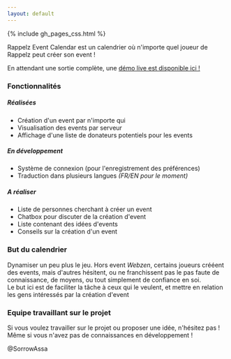 ```yaml
---
layout: default
---
```


{% include gh_pages_css.html %}

Rappelz Event Calendar est un calendrier où n'importe quel joueur de Rappelz peut créer son event !  

En attendant une sortie complète, une [démo live est disponible ici !](http://democalendar.stairwaytoweb.fr/index.php?lang=fr)

### Fonctionnalités

##### Réalisées
* Création d'un event par n'importe qui
* Visualisation des events par serveur
* Affichage d'une liste de donateurs potentiels pour les events

##### En développement
* Système de connexion (pour l'enregistrement des préférences)
* Traduction dans plusieurs langues *(FR/EN pour le moment)*

##### A réaliser
* Liste de personnes cherchant à créer un event
* Chatbox pour discuter de la création d'event
* Liste contenant des idées d'events
* Conseils sur la création d'un event

### But du calendrier 

Dynamiser un peu plus le jeu. Hors event *Webzen*, certains joueurs crééent des events, mais d'autres hésitent, ou ne franchissent pas le pas faute de connaissance, de moyens, ou tout simplement de confiance en soi.  
Le but ici est de faciliter la tâche à ceux qui le veulent, et mettre en relation les gens intéressés par la création d'event

### Equipe travaillant sur le projet

Si vous voulez travailler sur le projet ou proposer une idée, n'hésitez pas ! Même si vous n'avez pas de connaissances en développement !

@SorrowAssa
